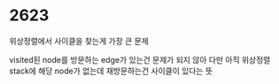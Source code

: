 2623
==

위상정렬에서 사이클을 찾는게 가장 큰 문제

visited된 node를 방문하는 edge가 있는건 문제가 되지 않아
다만 아직 위상정렬 stack에 해당 node가 없는데 재방문하는건 사이클이 있다는 뜻 